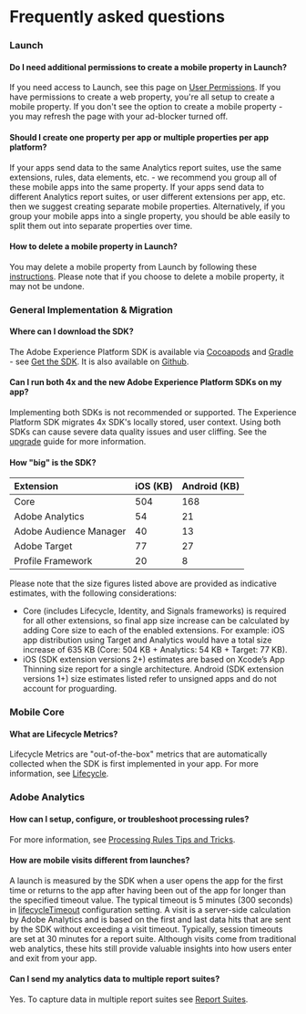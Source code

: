 # Frequently asked questions

### Launch

#### Do I need additional permissions to create a mobile property in Launch?

If you need access to Launch, see this page on [User Permissions](https://docs.adobelaunch.com/administration/user-permissions). If you have permissions to create a web property, you're all setup to create a mobile property. If you don't see the option to create a mobile property - you may refresh the page with your ad-blocker turned off.

#### Should I create one property per app or multiple properties per app platform?

If your apps send data to the same Analytics report suites, use the same extensions, rules, data elements, etc. - we recommend you group all of these mobile apps into the same property. If your apps send data to different Analytics report suites, or user different extensions per app, etc. then we suggest creating separate mobile properties. Alternatively, if you group your mobile apps into a single property, you should be able easily to split them out into separate properties over time.

#### How to delete a mobile property in Launch?

You may delete a mobile property from Launch by following these [instructions](https://docs.adobelaunch.com/administration/companies-and-properties#delete-a-property). Please note that if you choose to delete a mobile property, it may not be undone.

### General Implementation & Migration

#### Where can I download the SDK?

The Adobe Experience Platform SDK is available via [Cocoapods](https://cocoapods.org) and [Gradle](https://gradle.org/) - see [Get the SDK](../getting-started/get-the-sdk.md). It is also available on [Github](https://github.com/Adobe-Marketing-Cloud/acp-sdks/).

#### Can I run both 4x and the new Adobe Experience Platform SDKs on my app?

Implementing both SDKs is not recommended or supported. The Experience Platform SDK migrates 4x SDK's locally stored, user context. Using both SDKs can cause severe data quality issues and user cliffing. See the [upgrade](upgrading-to-aep/) guide for more information.

#### **How "big" is the SDK?**

| Extension | iOS  \(KB\) | Android \(KB\) |
| :--- | :--- | :--- |
| Core | 504 | 168 |
| Adobe Analytics | 54 | 21 |
| Adobe Audience Manager | 40 | 13 |
| Adobe Target | 77 | 27 |
| Profile Framework | 20 | 8 |

Please note that the size figures listed above are provided as indicative estimates, with the following considerations:

* Core \(includes Lifecycle, Identity, and Signals frameworks\) is required for all other extensions, so final app size increase can be calculated by adding Core size to each of the enabled extensions. For example: iOS app distribution using Target and Analytics would have a total size increase of 635 KB \(Core: 504 KB + Analytics: 54 KB + Target: 77 KB\).
* iOS \(SDK extension versions 2+\) estimates are based on Xcode’s App Thinning size report for a single architecture. Android \(SDK extension versions 1+\) size estimates listed refer to unsigned apps and do not account for proguarding.

### Mobile Core

#### What are Lifecycle Metrics?

Lifecycle Metrics are "out-of-the-box" metrics that are automatically collected when the SDK is first implemented in your app. For more information, see [Lifecycle](../using-mobile-extensions/mobile-core/lifecycle/).

### Adobe Analytics

#### How can I setup, configure, or troubleshoot processing rules?

For more information, see [Processing Rules Tips and Tricks](https://marketing.adobe.com/resources/help/en_US/reference/processing_rules_tips.html).

#### How are mobile visits different from launches?

A launch is measured by the SDK when a user opens the app for the first time or returns to the app after having been out of the app for longer than the specified timeout value. The typical timeout is 5 minutes \(300 seconds\) in [lifecycleTimeout](https://aep-sdks.gitbook.io/docs/using-mobile-extensions/mobile-core/lifecycle#configuration-keys) configuration setting. A visit is a server-side calculation by Adobe Analytics and is based on the first and last data hits that are sent by the SDK without exceeding a visit timeout. Typically, session timeouts are set at 30 minutes for a report suite. Although visits come from traditional web analytics, these hits still provide valuable insights into how users enter and exit from your app.

#### Can I send my analytics data to multiple report suites?

Yes. To capture data in multiple report suites see [Report Suites](https://aep-sdks.gitbook.io/docs/using-mobile-extensions/adobe-analytics#report-suites).

